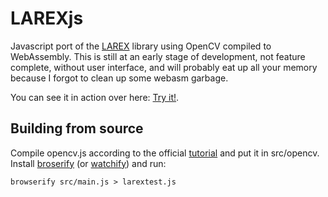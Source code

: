 # LAREXjs
Javascript port of the [LAREX](https://github.com/OCR4all/LAREX) library using OpenCV compiled to WebAssembly. This is still at an early stage of development, not feature complete, without user interface, and will probably eat up all your memory because I forgot to clean up some webasm garbage.

You can see it in action over here: [Try it!](https://andbue.github.io/LAREXjs/larex.html).

## Building from source
Compile opencv.js according to the official [tutorial](https://docs.opencv.org/4.1.0/d4/da1/tutorial_js_setup.html) and put it in src/opencv. Install [broserify](http://browserify.org/) (or [watchify](https://github.com/browserify/watchify)) and run:
```
browserify src/main.js > larextest.js
```
